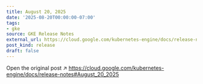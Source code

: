 ```yaml
---
title: August 20, 2025
date: '2025-08-20T00:00:00-07:00'
tags:
- gke
source: GKE Release Notes
external_url: https://cloud.google.com/kubernetes-engine/docs/release-notes#August_20_2025
post_kind: release
draft: false
---
```

Open the original post ↗ https://cloud.google.com/kubernetes-engine/docs/release-notes#August_20_2025
